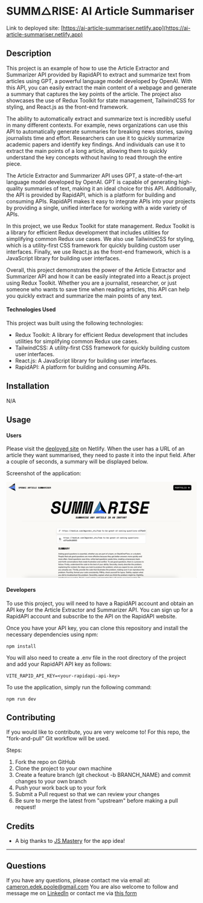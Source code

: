 # SUMM△RISE: AI Article Summariser 

Link to deployed site: [https://ai-article-summariser.netlify.app](https://ai-article-summariser.netlify.app)

## Description 

This project is an example of how to use the Article Extractor and Summarizer API provided by RapidAPI to extract and summarize text from articles using GPT, a powerful language model developed by OpenAI. With this API, you can easily extract the main content of a webpage and generate a summary that captures the key points of the article. The project also showcases the use of Redux Toolkit for state management, TailwindCSS for styling, and React.js as the front-end framework.

The ability to automatically extract and summarize text is incredibly useful in many different contexts. For example, news organizations can use this API to automatically generate summaries for breaking news stories, saving journalists time and effort. Researchers can use it to quickly summarize academic papers and identify key findings. And individuals can use it to extract the main points of a long article, allowing them to quickly understand the key concepts without having to read through the entire piece.

The Article Extractor and Summarizer API uses GPT, a state-of-the-art language model developed by OpenAI. GPT is capable of generating high-quality summaries of text, making it an ideal choice for this API. Additionally, the API is provided by RapidAPI, which is a platform for building and consuming APIs. RapidAPI makes it easy to integrate APIs into your projects by providing a single, unified interface for working with a wide variety of APIs.

In this project, we use Redux Toolkit for state management. Redux Toolkit is a library for efficient Redux development that includes utilities for simplifying common Redux use cases. We also use TailwindCSS for styling, which is a utility-first CSS framework for quickly building custom user interfaces. Finally, we use React.js as the front-end framework, which is a JavaScript library for building user interfaces.

Overall, this project demonstrates the power of the Article Extractor and Summarizer API and how it can be easily integrated into a React.js project using Redux Toolkit. Whether you are a journalist, researcher, or just someone who wants to save time when reading articles, this API can help you quickly extract and summarize the main points of any text.

#### Technologies Used
This project was built using the following technologies:

- Redux Toolkit: A library for efficient Redux development that includes utilities for simplifying common Redux use cases.
- TailwindCSS: A utility-first CSS framework for quickly building custom user interfaces.
- React.js: A JavaScript library for building user interfaces.
- RapidAPI: A platform for building and consuming APIs.

## Installation 
N/A

## Usage

#### Users 
Please visit the [deployed site](https://ai-article-summariser.netlify.app) on Netlify. When the user has a URL of an article they want summarised, they need to paste it into the input field. After a couple of seconds, a summary will be displayed below. 


Screenshot of the application: 

![Article Summariser](./src/assets/screenshot.png)

#### Developers

To use this project, you will need to have a RapidAPI account and obtain an API key for the Article Extractor and Summarizer API. You can sign up for a RapidAPI account and subscribe to the API on the RapidAPI website.

Once you have your API key, you can clone this repository and install the necessary dependencies using npm:
```
npm install 
```

You will also need to create a .env file in the root directory of the project and add your RapidAPI API key as follows:
```
VITE_RAPID_API_KEY=<your-rapidapi-api-key>
```

To use the application, simply run the following command:
```
npm run dev
```

## Contributing 
If you would like to contribute, you are very welcome to! For this repo, the "fork-and-pull" Git workflow will be used.

Steps:

1. Fork the repo on GitHub
2. Clone the project to your own machine
3. Create a feature branch (git checkout -b BRANCH_NAME) and commit changes to your own branch
4. Push your work back up to your fork
5. Submit a Pull request so that we can review your changes
6. Be sure to merge the latest from "upstream" before making a pull request!

## Credits 
- A big thanks to [JS Mastery](https://www.youtube.com/watch?v=vpvtZZi5ZWk&t=183s&ab_channel=JavaScriptMastery) for the app idea!

---
## Questions
If you have any questions, please contact me via email at: cameron.edek.poole@gmail.com
You are also welcome to follow and message me on [LinkedIn](https://www.linkedin.com/in/cam-edek-poole/) or contact me via [this form](https://cedekpoole.com/contact)

